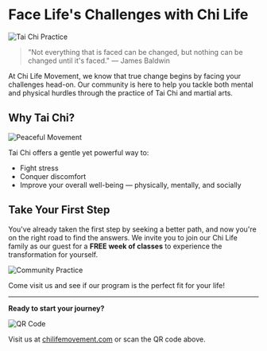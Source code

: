 # Face Life's Challenges with Chi Life

![Tai Chi Practice](https://images.pexels.com/photos/4056723/pexels-photo-4056723.jpeg?auto=compress&cs=tinysrgb&w=800)

> "Not everything that is faced can be changed, but nothing can be changed until it's faced." 
> — James Baldwin

At Chi Life Movement, we know that true change begins by facing your challenges head-on. Our community is here to help you tackle both mental and physical hurdles through the practice of Tai Chi and martial arts.

## Why Tai Chi?

![Peaceful Movement](https://images.pexels.com/photos/4662438/pexels-photo-4662438.jpeg?auto=compress&cs=tinysrgb&w=800)

Tai Chi offers a gentle yet powerful way to:
- Fight stress
- Conquer discomfort  
- Improve your overall well-being — physically, mentally, and socially

## Take Your First Step

You've already taken the first step by seeking a better path, and now you're on the right road to find the answers. We invite you to join our Chi Life family as our guest for a **FREE week of classes** to experience the transformation for yourself.

![Community Practice](https://images.pexels.com/photos/4662435/pexels-photo-4662435.jpeg?auto=compress&cs=tinysrgb&w=800)

Come visit us and see if our program is the perfect fit for your life!

---

**Ready to start your journey?**

![QR Code](https://api.qrserver.com/v1/create-qr-code/?size=150x150&data=https://chilifemovement.com/)

Visit us at [chilifemovement.com](https://chilifemovement.com/) or scan the QR code above.